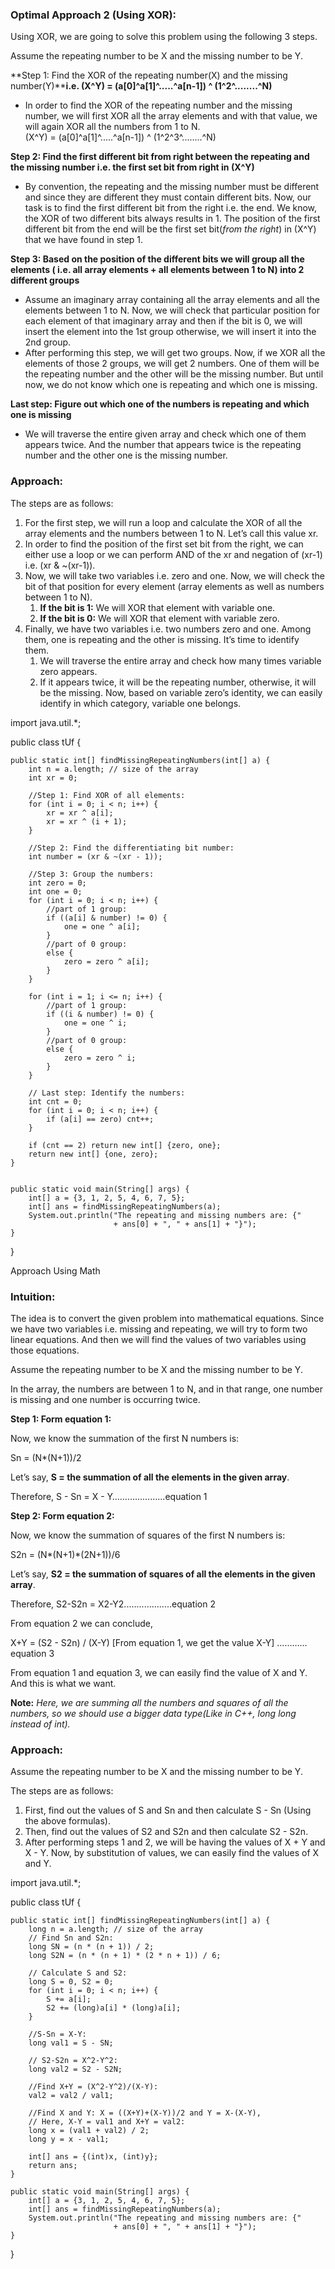 
### **Optimal Approach 2 (Using XOR)**: 

Using XOR, we are going to solve this problem using the following 3 steps.

Assume the repeating number to be X and the missing number to be Y.

**Step 1: Find the XOR of the repeating number(X) and the missing number(Y)****i.e. (X^Y) = (a[0]^a[1]^.....^a[n-1]) ^ (1^2^........^N)**

- In order to find the XOR of the repeating number and the missing number, we will first XOR all the array elements and with that value, we will again XOR all the numbers from 1 to N.  
    (X^Y) = (a[0]^a[1]^.....^a[n-1]) ^ (1^2^3^........^N)

**Step 2: Find the first different bit from right between the repeating and the missing number i.e. the first set bit from right in (X^Y)**

- By convention, the repeating and the missing number must be different and since they are different they must contain different bits. Now, our task is to find the first different bit from the right i.e. the end. We know, the XOR of two different bits always results in 1. The position of the first different bit from the end will be the first set bit(_from the right_) in (X^Y) that we have found in step 1.

**Step 3: Based on the position of the different bits we will group all the elements ( i.e. all array elements + all elements between 1 to N) into 2 different groups**

- Assume an imaginary array containing all the array elements and all the elements between 1 to N. Now, we will check that particular position for each element of that imaginary array and then if the bit is 0, we will insert the element into the 1st group otherwise, we will insert it into the 2nd group. 
- After performing this step, we will get two groups. Now, if we XOR all the elements of those 2 groups, we will get 2 numbers. One of them will be the repeating number and the other will be the missing number. But until now, we do not know which one is repeating and which one is missing.

**Last step: Figure out which one of the numbers is repeating and which one is missing**

- We will traverse the entire given array and check which one of them appears twice. And the number that appears twice is the repeating number and the other one is the missing number.

### **Approach:**

The steps are as follows:

1. For the first step, we will run a loop and calculate the XOR of all the array elements and the numbers between 1 to N. Let’s call this value xr.
2. In order to find the position of the first set bit from the right, we can either use a loop or we can perform AND of the xr and negation of (xr-1) i.e. (xr & ~(xr-1)).
3. Now, we will take two variables i.e. zero and one. Now, we will check the bit of that position for every element (array elements as well as numbers between 1 to N).
    1. **If the bit is 1:** We will XOR that element with variable one.
    2. **If the bit is 0:** We will XOR that element with variable zero.
4. Finally, we have two variables i.e. two numbers zero and one. Among them, one is repeating and the other is missing. It’s time to identify them. 
    1. We will traverse the entire array and check how many times variable zero appears. 
    2. If it appears twice, it will be the repeating number, otherwise, it will be the missing. Now, based on variable zero’s identity, we can easily identify in which category, variable one belongs.




import java.util.*;

public class tUf {

    public static int[] findMissingRepeatingNumbers(int[] a) {
        int n = a.length; // size of the array
        int xr = 0;

        //Step 1: Find XOR of all elements:
        for (int i = 0; i < n; i++) {
            xr = xr ^ a[i];
            xr = xr ^ (i + 1);
        }

        //Step 2: Find the differentiating bit number:
        int number = (xr & ~(xr - 1));

        //Step 3: Group the numbers:
        int zero = 0;
        int one = 0;
        for (int i = 0; i < n; i++) {
            //part of 1 group:
            if ((a[i] & number) != 0) {
                one = one ^ a[i];
            }
            //part of 0 group:
            else {
                zero = zero ^ a[i];
            }
        }

        for (int i = 1; i <= n; i++) {
            //part of 1 group:
            if ((i & number) != 0) {
                one = one ^ i;
            }
            //part of 0 group:
            else {
                zero = zero ^ i;
            }
        }

        // Last step: Identify the numbers:
        int cnt = 0;
        for (int i = 0; i < n; i++) {
            if (a[i] == zero) cnt++;
        }

        if (cnt == 2) return new int[] {zero, one};
        return new int[] {one, zero};
    }


    public static void main(String[] args) {
        int[] a = {3, 1, 2, 5, 4, 6, 7, 5};
        int[] ans = findMissingRepeatingNumbers(a);
        System.out.println("The repeating and missing numbers are: {"
                           + ans[0] + ", " + ans[1] + "}");
    }
}

Approach 
Using Math

### **Intuition:**

The idea is to convert the given problem into mathematical equations. Since we have two variables i.e. missing and repeating, we will try to form two linear equations. And then we will find the values of two variables using those equations.

Assume the repeating number to be X and the missing number to be Y.

In the array, the numbers are between 1 to N, and in that range, one number is missing and one number is occurring twice.

**Step 1: Form equation 1:**

Now, we know the summation of the first N numbers is:

Sn = (N*(N+1))/2

Let’s say, **S = the summation of all the elements in the given array**.

Therefore, S - Sn = X - Y…………………equation 1

**Step 2: Form equation 2:**

Now, we know the summation of squares of the first N numbers is:

S2n = (N*(N+1)*(2N+1))/6

Let’s say, **S2 = the summation of squares of all the elements in the given array**.

Therefore, S2-S2n = X2-Y2...................equation 2

From equation 2 we can conclude,

X+Y = (S2 - S2n) / (X-Y) [From equation 1, we get the value X-Y] ………… equation 3

From equation 1 and equation 3, we can easily find the value of X and Y. And this is what we want.

**Note:** _Here, we are summing all the numbers and squares of all the numbers, so we should use a bigger data type(Like in C++, long long instead of int)._

### **Approach:**

Assume the repeating number to be X and the missing number to be Y.

The steps are as follows:

1. First, find out the values of S and Sn and then calculate S - Sn (Using the above formulas).
2. Then, find out the values of S2 and S2n and then calculate S2 - S2n.
3. After performing steps 1 and 2, we will be having the values of X + Y and X - Y. Now, by substitution of values, we can easily find the values of X and Y.



import java.util.*;

public class tUf {

    public static int[] findMissingRepeatingNumbers(int[] a) {
        long n = a.length; // size of the array
        // Find Sn and S2n:
        long SN = (n * (n + 1)) / 2;
        long S2N = (n * (n + 1) * (2 * n + 1)) / 6;

        // Calculate S and S2:
        long S = 0, S2 = 0;
        for (int i = 0; i < n; i++) {
            S += a[i];
            S2 += (long)a[i] * (long)a[i];
        }

        //S-Sn = X-Y:
        long val1 = S - SN;

        // S2-S2n = X^2-Y^2:
        long val2 = S2 - S2N;

        //Find X+Y = (X^2-Y^2)/(X-Y):
        val2 = val2 / val1;

        //Find X and Y: X = ((X+Y)+(X-Y))/2 and Y = X-(X-Y),
        // Here, X-Y = val1 and X+Y = val2:
        long x = (val1 + val2) / 2;
        long y = x - val1;

        int[] ans = {(int)x, (int)y};
        return ans;
    }

    public static void main(String[] args) {
        int[] a = {3, 1, 2, 5, 4, 6, 7, 5};
        int[] ans = findMissingRepeatingNumbers(a);
        System.out.println("The repeating and missing numbers are: {"
                           + ans[0] + ", " + ans[1] + "}");
    }
}

